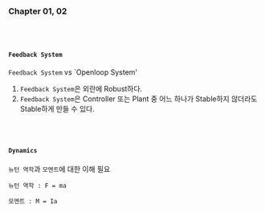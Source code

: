 ### Chapter 01, 02 

<br>

<br>

#### `Feedback System`

`Feedback System` vs `Openloop System'

1. `Feedback System`은 외란에 Robust하다. 
2. `Feedback System`은 Controller 또는 Plant 중 어느 하나가 Stable하지 않더라도 Stable하게 만들 수 있다.

<br>

<br>            

#### `Dynamics`

`뉴턴 역학`과 `모멘트`에 대한 이해 필요

`뉴턴 역학 : F = ma` 

`모멘트 : M = Ia`


        
      
    

